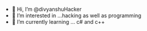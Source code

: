 - 👋 Hi, I’m @divyanshuHacker
- 👀 I’m interested in ...hacking as well as programming
- 🌱 I’m currently learning ... c# and c++

